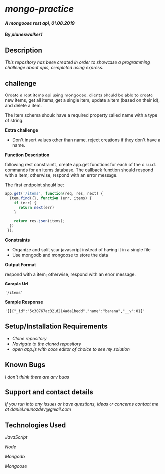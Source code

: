 # _mongo-practice_

#### _A mongoose rest api, 01.08.2019_

#### By _**planeswalker1**_

## Description

_This repository has been created in order to showcase a programming challenge about apis, completed using express._

## challenge

Create a rest items api using mongoose. clients should be able to create new items, get all items, get a single item, update a item (based on their id), and delete a item.

The Item schema should have a required property called name with a type of string.

**Extra challenge**

* Don't insert values other than name. reject creations if they don't have a name.

**Function Description**

following rest constraints, create app.get functions for each of the c.r.u.d. commands for an items database. The callback function should respond with a item; otherwise, respond with an error message.

The first endpoint should be:

```javascript
app.get('/items', function(req, res, next) {
  Item.find({}, function (err, items) {
    if (err) {
      return next(err);
    }

    return res.json(items);
  })
 });
 ```

**Constraints**

* Organize and split your javascript instead of having it in a single file
* Use mongodb and mongoose to store the data

**Output Format**

respond with a item; otherwise, respond with an error message.

**Sample Url**

```
'/items'
```

**Sample Response**

```
'[[{"_id":"5c30767ac321d214ada1bedd","name":"banana","__v":0}]'
```

## Setup/Installation Requirements

* _Clone repository_
* _Navigate to the cloned repository_
* _open app.js with code editor of choice to see my solution_

## Known Bugs

_I don't think there are any bugs_

## Support and contact details

_If you run into any issues or have questions, ideas or concerns contact me at daniel.munozdev@gmail.com_

## Technologies Used

_JavaScript_

_Node_

_Mongodb_

_Mongoose_
